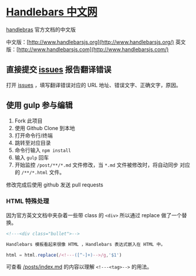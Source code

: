 [Handlebars 中文网](http://www.handlebarsjs.org/)
================

[handlebras](http://handlebarsjs.com/) 官方文档的中文版

中文版：[http://www.handlebarsjs.org](http://www.handlebarsjs.org/)
英文版：[http://www.handlebarsjs.com](http://www.handlebarsjs.com/)

## 直接提交 [issues](https://github.com/nimojs/handlebarsjs.org/issues) 报告翻译错误
打开 [issues](https://github.com/nimojs/handlebarsjs.org/issues/new) ，填写翻译错误对应的 URL 地址、错误文字、正确文字，原因。

## 使用 gulp 参与编辑

1. Fork 此项目
1. 使用 Github Clone 到本地
2. 打开命令行/终端
3. 跳转至对应目录
4. 命令行输入 `npm install`
5. 输入 `gulp` 回车
6. 开始监控 `/post/**/*.md` 文件修改，当 `*.md` 文件被修改时，将自动同步 对应的 `/**/*.html` 文件。

修改完成后使用 github 发送 pull requests

### HTML 特殊处理

因为官方英文文档中夹杂着一些带 class 的 `<div>` 所以通过 replace 做了一个替换。
```html
<!---<div class="bullet">-->

Handlebars 模板看起来很像 HTML ，Handlebars 表达式嵌入在 HTML 中。
```

```js
html = html.replace(/<!---([^-]+)-->/g,'$1')
```

可查看 [/posts/index.md](/posts/index.md) 的内容以理解 `<!---<tag>-->` 的用法。
